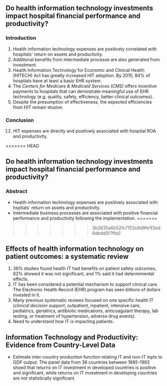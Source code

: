 ## Do health information technology investments impact hospital financial performance and productivity?
### Introduction
1. Health information technology expenses are positively correlated with hospitals' return on assets and productivity.
1. Additional benefits from intermediate processe are also generated from investment.
1. Health Information Technology for Economic and Clinical Health (HITECH) Act has greatly increased HIT adoption. By 2015, 84% of hosptials have at least a basic EHR system.
1. The  _Centers for Medicare & Medicaid Services (CMS)_ offers incentive payments to hospitals that can demostrate meaningful use of EHR technology (e.g. quality, safety, efficiency, better clinical outcomes).
2. Despite the presumption of effectiveness, the expected efficiencies from HIT remain elusive.
### Conclusion
12. HIT expenses are directly and positively associated with hospital ROA and productivity.

<<<<<<< HEAD
## Do health information technology investments impact hospital financial performance and productivity?
### Abstract
- Health information technology expenses are positively associated with hsptials' return on assets and productivity.
- Intermediate business processes are associated  with positive financial performance and productivity following the implementation.
=======

>>>>>>> 3b2835a6b52fc7153c6d9fe1f2ed6dbdd5f7ffa0

## Effects of health information technology on patient outcomes:  a systematic review
1. 36% studies found health IT had benefits on patient safety outcomes, 62% showed it was not significant, and 1% said it had determimental effects.
1. IT has been considered a potential mechanism to support clinical care. The Electronic Health Record (EHR) program has seen billions of dollars invested in it.
1. Many previous systematic reviews focused on one specific health IT (_clinical decision support_, outpatient, inpatient, intensive care, pediatrics, geriatrics, antibiotic medications, anticoagulant therapy, lab testing, or treatment of hypertension, adverse drug events).
18. Need to understand how IT is impacting patients.

## Information Technology and Productivity: Evidence from Country-Level Data
- Estimate inter-country production function relating IT and non-IT inpts to GDP output. The panel data from 36 countries between 1985-1993 shoed that returns on IT investment in developed countries is positive and significant, while returns on IT investment in developing countries are not statistically significant.